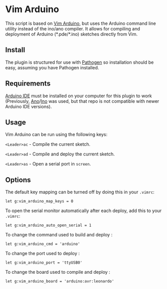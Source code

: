 # Vim Arduino

This script is based on [Vim Arduino][vim-arduino], but uses the
Arduino command line utility instead of the ino/ano compiler.
It allows for compiling and deployment of Arduino (\*.pde/\*.ino) 
sketches directly from Vim.

## Install

The plugin is structured for use with [Pathogen][pathogen] so installation
should be easy, assuming you have Pathogen installed.

## Requirements
[Arduino IDE][arduino] must be installed on your computer for this plugin to work (Previously, [Ano][ano]/[Ino][ino-project] was used, but that repo is not compatible with newer Arduino IDE versions).

## Usage
Vim Arduino can be run using the following keys:

`<Leader>ac` - Compile the current sketch.

`<Leader>ad` - Compile and deploy the current sketch.

`<Leader>as` - Open a serial port in `screen`.

## Options
The default key mapping can be turned off by doing this in your `.vimrc`:

```
let g:vim_arduino_map_keys = 0
```

To open the serial monitor automatically after each deploy,
add this to your `.vimrc`:

```
let g:vim_arduino_auto_open_serial = 1
```

To change the command used to build and deploy :

```
let g:vim_arduino_cmd = 'arduino'
```

To change the port used to deploy :

```
let g:vim_arduino_port = 'ttyUSB0'
```

To change the board used to compile and deploy :

```
let g:vim_arduino_board = 'arduino:avr:leonardo'
```


[pathogen]: http://www.vim.org/scripts/script.php?script_id=2332
[ano]: https://github.com/scottdarch/Arturo
[vim-arduino]: https://github.com/tclem/vim-arduino
[arduino]: http://arduino.cc/en/Main/Software
[ino-project]: http://inotool.org/quickstart
